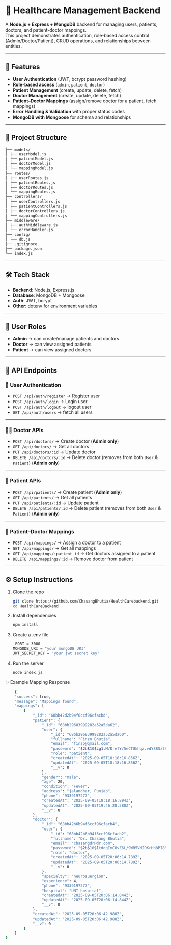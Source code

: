# 🏥 Healthcare Management Backend

A **Node.js + Express + MongoDB** backend for managing users, patients, doctors, and patient-doctor mappings.  
This project demonstrates authentication, role-based access control (Admin/Doctor/Patient), CRUD operations, and relationships between entities.

---

## 🚀 Features

- **User Authentication** (JWT, bcrypt password hashing)
- **Role-based access** (`admin`, `patient`, `doctor`)
- **Patient Management** (create, update, delete, fetch)
- **Doctor Management** (create, update, delete, fetch)
- **Patient–Doctor Mappings** (assign/remove doctor for a patient, fetch mappings)
- **Error Handling & Validation** with proper status codes
- **MongoDB with Mongoose** for schema and relationships

---

## 📂 Project Structure

```bash
├── models/
│ ├── userModel.js
│ ├── patientModel.js
│ ├── doctorModel.js
│ └── mappingModel.js
├── routes/
│ ├── userRoutes.js
│ ├── patientRoutes.js
│ ├── doctorRoutes.js
│ └── mappingRoutes.js
├── controllers/
│ ├── userControllers.js
│ ├── patientControllers.js
│ ├── doctorControllers.js
│ └── mappingControllers.js
├── middleware/
│ ├── authMiddleware.js
│ └── errorHandler.js
├── config/
│ └── db.js
├── .gitignore
├── package.json
└── index.js

```

---

## 🛠️ Tech Stack

- **Backend**: Node.js, Express.js
- **Database**: MongoDB + Mongoose
- **Auth**: JWT, bcrypt
- **Other**: dotenv for environment variables

---

## 🔑 User Roles

- **Admin** → can create/manage patients and doctors
- **Doctor** → can view assigned patients
- **Patient** → can view assigned doctors

---

## 📌 API Endpoints

### 👤 User Authentication

- `POST /api/auth/register` → Register user
- `POST /api/auth/login` → Login user
- `POST /api/auth/logout` → logout user
- `GET /api/auth/users` → fetch all users

---

### 🧑‍⚕️ Doctor APIs

- `POST /api/doctors/` → Create doctor (**Admin only**)
- `GET /api/doctors/` → Get all doctors
- `PUT /api/doctors/:id` → Update doctor
- `DELETE /api/doctors/:id` → Delete doctor (removes from both `User` & `Patient`) (**Admin only**)

---

### 🏥 Patient APIs

- `POST /api/patients/` → Create patient (**Admin only**)
- `GET /api/patients/` → Get all patients
- `PUT /api/patients/:id` → Update patient
- `DELETE /api/patients/:id` → Delete patient (removes from both `User` & `Patient`) (**Admin only**)

---

### 🔗 Patient–Doctor Mappings

- `POST /api/mappings/` → Assign a doctor to a patient
- `GET /api/mappings/` → Get all mappings
- `GET /api/mappings/:patient_id` → Get doctors assigned to a patient
- `DELETE /api/mappings/:id` → Remove doctor from patient

---

## ⚙️ Setup Instructions

1. Clone the repo

   ```bash
   git clone https://github.com/ChasangBhutia/HealthCarebackend.git
   cd HealthCareBackend
   ```

2. Install dependencies

   ```bash
   npm install
   ```

3. Create a .env file

   ```bash
    PORT = 3000
   MONGODB_URI = "your mongoDB URI"
   JWT_SECRET_KEY = "your jwt secret key"
   ```

4. Run the server
   ```bash
   node index.js
   ```

✨ Example Mapping Response

```bash
    {
    "success": true,
    "message": "Mappings found",
    "mappings": [
        {
            "_id": "68bb42d2b94f6ccf96cfacbd",
            "patient": {
                "_id": "68bb29683999282a52a5da62",
                "user": {
                    "_id": "68bb29683999282a52a5da60",
                    "fullname": "Finzo Bhutia",
                    "email": "finzo@gmail.com",
                    "password": "$2b$10$zg1.M/DrefY/5eCTUkhqz.vdYS8Sz7hW6e5TV75wN1lWwjz6oVm36",
                    "role": "patient",
                    "createdAt": "2025-09-05T18:18:16.856Z",
                    "updatedAt": "2025-09-05T18:18:16.856Z",
                    "__v": 0
                },
                "gender": "male",
                "age": 20,
                "condition": "Fever",
                "address": "jalandhar, Punjab",
                "phone": "9339197277",
                "createdAt": "2025-09-05T18:18:16.894Z",
                "updatedAt": "2025-09-05T19:46:28.380Z",
                "__v": 0
            },
            "doctor": {
                "_id": "68bb42b6b94f6ccf96cfacb4",
                "user": {
                    "_id": "68bb42b6b94f6ccf96cfacb2",
                    "fullname": "Dr. Chasang Bhutia",
                    "email": "chasangdr@dr.com",
                    "password": "$2b$10$1tddqImC6vZ6L/9WR5VNJOKrHb8PI8SUnRSSA4PQtiorKAtZeB4D6",
                    "role": "doctor",
                    "createdAt": "2025-09-05T20:06:14.789Z",
                    "updatedAt": "2025-09-05T20:06:14.789Z",
                    "__v": 0
                },
                "specialty": "neurosuergion",
                "experience": 4,
                "phone": "9339197277",
                "hospital": "UNI hospital",
                "createdAt": "2025-09-05T20:06:14.844Z",
                "updatedAt": "2025-09-05T20:06:14.844Z",
                "__v": 0
            },
            "createdAt": "2025-09-05T20:06:42.988Z",
            "updatedAt": "2025-09-05T20:06:42.988Z",
            "__v": 0
        }
    ]
}
```
